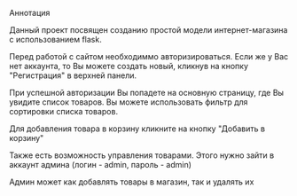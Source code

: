 Аннотация

Данный проект посвящен созданию простой модели интернет-магазина с использованием flask.

Перед работой с сайтом необходиммо авторизироваться. Если же у Вас нет аккаунта, то Вы можете создать
новый, кликнув на кнопку "Регистрация" в верхней панели.

При успешной авторизации Вы попадете на основную страницу, где Вы увидите список товаров. Вы можете использовать фильтр для сортировки списка товаров.

Для добавления товара в корзину кликните на кнопку "Добавить в корзину"

Также есть возможность управления товарами. Этого нужно зайти в аккаунт админа (логин - admin, пароль - admin)

Админ может как добавлять товары в магазин, так и удалять их

